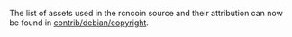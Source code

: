 The list of assets used in the rcncoin source and their attribution can now be found in [contrib/debian/copyright](../contrib/debian/copyright).
